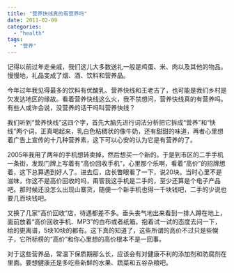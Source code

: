 ```yaml
---
title: "营养快线真的有营养吗"
date: 2011-02-09
categories: 
  - "health"
tags: 
  - "营养"
---
```


记得以前过年走亲戚，我们这儿大多数送礼一般是鸡蛋、米、肉以及其他的物品。慢慢地，礼品变成了烟、酒、饮料和营养品。

今年过年我见得最多的饮料有优酸乳、营养快线和王老吉了，也可能是我们乡村是欠发达地区的缘故。看着营养快线这么火，我不禁想问，营养快线真的有营养吗。有些人或许会说，没营养的话干吗叫营养快线？

我们听到“营养快线”这四个字，首先大脑先进行词法分析把它拆成“营养”和“快线”两个词，正真喝起来，乳白色粘稠状的像牛奶，还有甜甜的味道，再者心里想着广告上宣传的十几种营养素，这下可以心安的认为它是有营养的了。

2005年我用了两年的手机想转卖掉，然后想买一个新的。于是到市区的二手手机一条街，发现门牌上写着有“高价回收手机”，心里那个乐啊，看着“高价”的招牌想着，这下总算遇到好人了。进去后，店长瞥眼看了一下，说20块。当时心里不是滋味，你这不是高价回收的吗，甭管我这手机是二手的，至少还算是个电子产品吧。那时候还没怎么出现山寨货，随便一个新手机也得一千块钱吧，二手的少说也要几百块钱吧。

又换了几家“高价回收”店，待遇都差不多。垂头丧气地出来看到一排人蹲在地上，面前放着“高价回收手机、MP3”的白布或者纸箱。抱着试一试的态度去问一下，给的更离谱，5块10块的都有。这下真的知道了，这些所谓的高价不过只是些幌子，它所标榜的“高价”和你心里想的高价根本不是一回事。

对于这些营养品，常温下保质期那么长，应该会有对健康不利的添加剂和防腐剂在里面。要想健康还是多吃些新鲜的水果、蔬菜和五谷杂粮吧。
